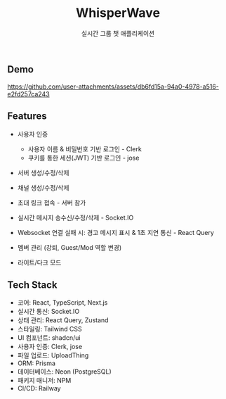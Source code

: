 <h1 align="center">WhisperWave</h1>

<p align="center">
  실시간 그룹 챗 애플리케이션
</p>
<br/>

## Demo

https://github.com/user-attachments/assets/db6fd15a-94a0-4978-a516-e2fd257ca243

## Features

- 사용자 인증

  - 사용자 이름 & 비밀번호 기반 로그인 - Clerk
  - 쿠키를 통한 세션(JWT) 기반 로그인 - jose

- 서버 생성/수정/삭제

- 채널 생성/수정/삭제

- 초대 링크 접속 - 서버 참가

- 실시간 메시지 송수신/수정/삭제 - Socket.IO

- Websocket 연결 실패 시: 경고 메시지 표시 & 1초 지연 통신 - React Query

- 멤버 관리 (강퇴, Guest/Mod 역할 변경)

- 라이트/다크 모드

## Tech Stack

- 코어: React, TypeScript, Next.js
- 실시간 통신: Socket.IO
- 상태 관리: React Query, Zustand
- 스타일링: Tailwind CSS
- UI 컴포넌트: shadcn/ui
- 사용자 인증: Clerk, jose
- 파일 업로드: UploadThing
- ORM: Prisma
- 데이터베이스: Neon (PostgreSQL)
- 패키지 매니저: NPM
- CI/CD: Railway
